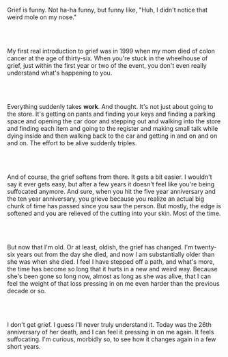 Grief is funny. Not ha-ha funny, but funny like, "Huh, I didn't notice that weird mole on my nose."

<br/><br/>

My first real introduction to grief was in 1999 when my mom died of colon cancer at the age of thirty-six. When you're stuck in the wheelhouse of grief, just within the first year or two of the event, you don't even really understand what's happening to you. 

<br/><br/>

Everything suddenly takes <b>work</b>. And thought. It's not just about going to the store. It's getting on pants and finding your keys and finding a parking space and opening the car door and stepping out and walking into the store and finding each item and going to the register and making small talk while dying inside and then walking back to the car and getting in and on and on and on. The effort to be alive suddenly triples. 

<br/><br/>

And of course, the grief softens from there. It gets a bit easier. I wouldn't say it ever gets easy, but after a few years it doesn't feel like you're being suffocated anymore. And sure, when you hit the five year anniversary and the ten year anniversary, you grieve because you realize an actual big chunk of time has passed since you saw the person. But mostly, the edge is softened and you are relieved of the cutting into your skin. Most of the time. 

<br/><br/>

But now that I'm old. Or at least, oldish, the grief has changed. I'm twenty-six years out from the day she died, and now I am substantially older than she was when she died. I feel I have stepped off a path, and what's more, the time has become so long that it hurts in a new and weird way. Because she's been gone so long now, almost as long as she was alive, that I can feel the weight of that loss pressing in on me even harder than the previous decade or so. 

<br/><br/>

I don't get grief. I guess I'll never truly understand it. Today was the 26th anniversary of her death, and I can feel it pressing in on me again. It feels suffocating. I'm curious, morbidly so, to see how it changes again in a few short years. 
